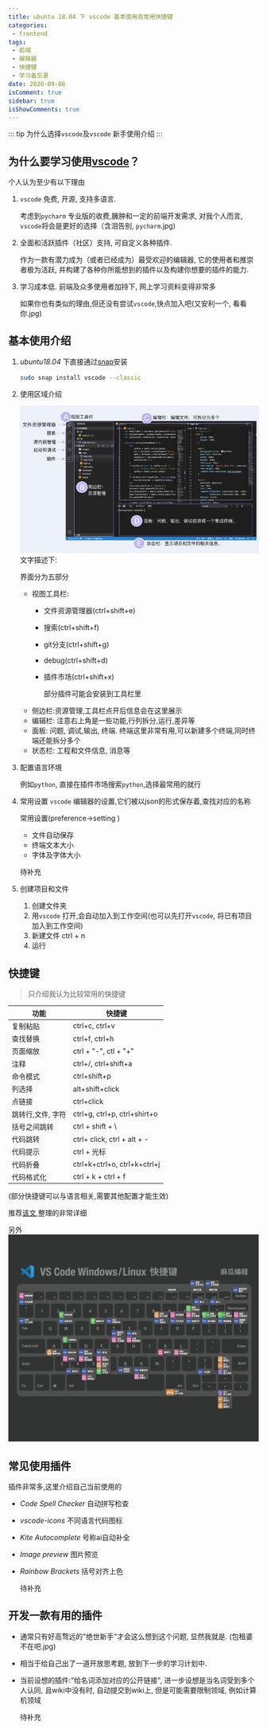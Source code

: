 ```yaml
---
title: ubuntu 18.04 下 vscode 基本使用及常用快捷键
categories:
 - frontend
tags:
 - 前端
 - 编辑器
 - 快捷键
 - 学习备忘录
date: 2020-09-08
isComment: true
sidebar: true
isShowComments: true
---
```


::: tip
为什么选择`vscode`及`vscode` 新手使用介绍
:::

## 为什么要学习使用[vscode][1]？

个人认为至少有以下理由
1. `vscode` 免费,  开源, 支持多语言. 

   考虑到`pycharm` 专业版的收费,臃肿和一定的前端开发需求, 对我个人而言, `vscode`将会是更好的选择（含泪告别, `pycharm`.jpg) 
2. 全面和活跃插件（社区）支持, 可自定义各种插件.
    
    作为一款有潜力成为（或者已经成为）最受欢迎的编辑器, 它的使用者和推崇者极为活跃, 并构建了各种你所能想到的插件以及构建你想要的插件的能力. 
3. 学习成本低. 前端及众多使用者加持下, 网上学习资料变得非常多 

   如果你也有类似的理由,但还没有尝试`vscode`,快点加入吧(又安利一个, 看看你.jpg)

## 基本使用介绍

1. *ubuntu18.04* 下直接通过[snap][2]安装
   
    ``` bash
    sudo snap install vscode --classic
    ```

2. 使用区域介绍
   
   ![借用别人的图片][p1]
   文字描述下:

   界面分为五部分

   * 视图工具栏:
      * 文件资源管理器(ctrl+shift+e)
      * 搜索(ctrl+shift+f)
      * git分支(ctrl+shift+g)
      * debug(ctrl+shift+d)
      * 插件市场(ctrl+shift+x)
  
        部分插件可能会安装到工具栏里
    * 侧边栏:资源管理,工具栏点开后信息会在这里展示
    * 编辑栏: 注意右上角是一些功能,行列拆分,运行,差异等
    * 面板: 问题, 调试,输出, 终端. 终端这里非常有用,可以新建多个终端,同时终端还能拆分多个 
    * 状态栏: 工程和文件信息, 消息等
3. 配置语言环境
   
   例如`python`, 直接在插件市场搜索`python`,选择最常用的就行
4. 常用设置
    `vscode` 编辑器的设置,它们被以json的形式保存着,查找对应的名称

    常用设置(preference->setting )
    * 文件自动保存
    * 终端文本大小
    * 字体及字体大小
    
    待补充

5. 创建项目和文件
   1. 创建文件夹
   2. 用`vscode` 打开,会自动加入到工作空间(也可以先打开`vscode`, 将已有项目加入到工作空间)
   3. 新建文件 ctrl + n
   4. 运行


## 快捷键

>只介绍我认为比较常用的快捷键

| 功能              | 快捷键                       |
| ----------------- | ---------------------------- |
| 复制粘贴          | ctrl+c, ctrl+v               |
| 查找替换          | ctrl+f, ctrl+h               |
| 页面缩放          | ctrl + "-", ctl + "+"        |
| 注释              | ctrl+/, ctrl+shift+a         |
| 命令模式          | ctrl+shift+p                 |
| 列选择            | alt+shift+click              |
| 点链接            | ctrl+click                   |
| 跳转行,文件, 字符 | ctrl+g, ctrl+p, ctrl+shirt+o |
| 括号之间跳转      | ctrl + shift + \             |
| 代码跳转          | ctrl+ click, ctrl + alt + -  |
| 代码提示          | ctrl + 光标                  |
| 代码折叠          | ctrl+k+ctrl+o, ctrl+k+ctrl+j |
| 代码格式化        | ctrl +  k + ctrl + f         |
(部分快捷键可以与语言相关,需要其他配置才能生效)  

推荐[该文][3],整理的非常详细

另外![图片介绍][p2]

## 常见使用插件

插件非常多,这里介绍自己当前使用的
* *Code Spell Checker* 自动拼写检查
* *vscode-icons* 不同语言代码图标
* *Kite Autocomplete* 号称ai自动补全
* *Image preview* 图片预览
* *Rainbow Brackets* 括号对齐上色
    
    待补充

## 开发一款有用的插件

* 通常只有好高骛远的"绝世新手"才会这么想到这个问题, 显然我就是. (包租婆不在吧.jpg)
* 相当于给自己出了一道开放思考题, 放到下一步的学习计划中.

* 当前设想的插件:"给名词添加对应的公开链接", 进一步设想是当名词受到多个人认同, 且wiki中没有时, 自动提交到wiki上,  但是可能需要限制领域, 例如计算机领域

    待补充

[1]: https://code.visualstudio.com/
[2]: https://zh.wikipedia.org/wiki/Snappy_(%E5%8C%85%E7%AE%A1%E7%90%86%E5%99%A8)
[3]: https://www.huweihuang.com/linux-notes/keymap/vscode-keymap.html

[p1]:  ../../images/workspace.jpg
[p2]: ../../images/vscode_keys.jpg